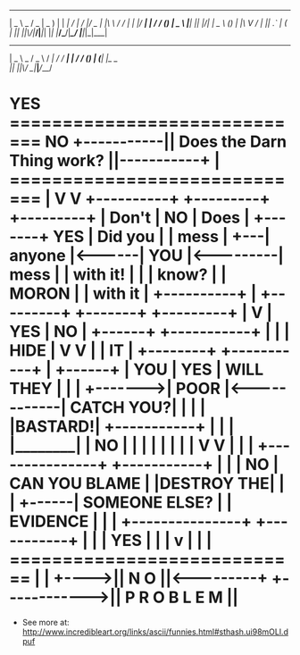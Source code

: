 ___ ___ ___ ___ _ ___ __ __ ___ ___ _ __ _____ _ _ ___
| _ \ _ \/ _ \| _ ) | | __| \/ | / __|/ _ \| |\ \ / /_ _| \| |/ __|
| _/ / (_) | _ \ |__| _|| |\/| | \__ \ (_) | |_\ V / | || .` | (_ |
|_| |_|_\\___/|___/____|___|_| |_| |___/\___/|____\_/ |___|_|\_|\___|
___ ___ ___ ___ ___ ___ ___
| _ \ _ \/ _ \ / __| __/ __/ __|
| _/ / (_) | (__| _|\__ \__ \
|_| |_|_\\___/ \___|___|___/___/


YES ============================= NO
+-----------|| Does the Darn Thing work? ||-----------+
| ============================= |
V V
+----------+ +---------+ +---------+
| Don't | NO | Does | +-------+ YES | Did you |
| mess | +---| anyone |<------| YOU |<---------| mess |
| with it! | | | know? | | MORON | | with it |
+----------+ | +---------+ +-------+ +---------+
| V | YES | NO
| +------+ +-----------+ |
| | HIDE | V V
| | IT | +--------+ +-----------+
| +------+ | YOU | YES | WILL THEY |
| | +------->| POOR |<------------| CATCH YOU?|
| | | |BASTARD!| +-----------+
| | | |________| | NO
| | | | |
| | | V V
| | | +---------------+ +-----------+
| | | NO | CAN YOU BLAME | |DESTROY THE|
| | +------| SOMEONE ELSE? | | EVIDENCE |
| | +---------------+ +-----------+
| | | YES |
| | v |
| | ============================ |
| +---->|| N O ||<---------+
+------------>|| P R O B L E M ||
============================
- See more at: http://www.incredibleart.org/links/ascii/funnies.html#sthash.ui98mOLl.dpuf